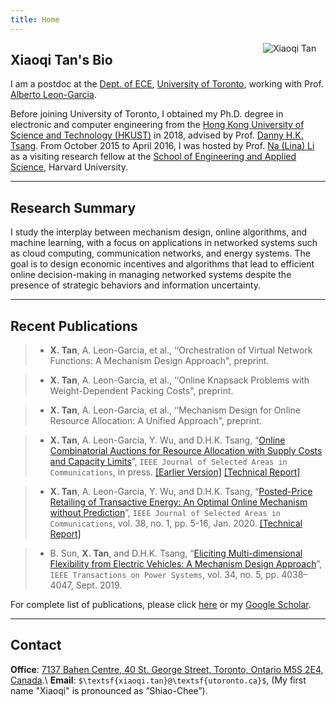 ```yaml
---
title: Home
---
```



[<img src="/img/xiaoqi.png" style="max-width:13%;min-width:100px;float:right" alt="Xiaoqi Tan" />](https://xiaoqitan.org)

## Xiaoqi Tan's Bio

I am a postdoc at the [Dept. of ECE](https://www.ece.utoronto.ca), [University of Toronto](https://utoronto.ca), working with Prof. [Alberto Leon-Garcia](https://www.nal.utoronto.ca/).  

Before joining University of Toronto, I obtained my Ph.D. degree in electronic and computer engineering from the [Hong Kong University of Science and Technology (HKUST)](https://www.ust.hk/) in 2018, advised by Prof. [Danny H.K. Tsang](https://eetsang.home.ece.ust.hk/). From October 2015 to April 2016, I was hosted by Prof. [Na (Lina) Li](https://nali.seas.harvard.edu/) as a visiting research fellow at the [School of Engineering and Applied Science](https://www.seas.harvard.edu/), Harvard University.

---
## Research Summary

I study the interplay between mechanism design, online algorithms, and machine learning, with a focus on applications in networked systems such as cloud computing, communication networks, and energy systems. The goal is to design economic incentives and algorithms that lead to efficient  online decision-making in managing networked systems despite the presence of  strategic behaviors and information uncertainty.

---
## Recent Publications

> - **X. Tan**, A. Leon-Garcia, et al., ‘‘Orchestration of Virtual Network Functions: A Mechanism Design Approach", preprint.

> - **X. Tan**, A. Leon-Garcia, et al., ‘‘Online Knapsack Problems with Weight-Dependent Packing Costs", preprint.

> - **X. Tan**, A. Leon-Garcia, et al., ‘‘Mechanism Design for Online Resource Allocation: A Unified Approach", preprint.

> - **X. Tan**, A. Leon-Garcia, Y. Wu, and D.H.K. Tsang, “[Online Combinatorial Auctions for Resource Allocation with Supply Costs and Capacity Limits](/documents/OCA-JSAC-2020.pdf)”, `IEEE Journal of Selected Areas in Communications`, in press.  [[Earlier Version]](https://www.sigmetrics.org/mama/abstracts/Tan.pdf) [[Technical Report]](/documents/jsac_sdp_report.pdf)
    
> - **X. Tan**, A. Leon-Garcia, Y. Wu, and D.H.K. Tsang, “[Posted-Price Retailing of Transactive Energy: An Optimal Online Mechanism without Prediction](/documents/PPR-JSAC-2020.pdf)”, `IEEE Journal of Selected Areas in Communications`, vol. 38, no. 1, pp. 5-16, Jan. 2020. [[Technical Report]](/documents/jsac_pprTE_report.pdf)

> -  B. Sun, **X. Tan**, and D.H.K. Tsang, “[Eliciting Multi-dimensional Flexibility from Electric Vehicles: A Mechanism Design Approach](/documents/MDF_mechanism_TPS.pdf)”, `IEEE Transactions on Power Systems`, vol. 34, no. 5, pp. 4038–4047, Sept. 2019.

For complete list of publications, please click [here](/publications) or my [Google Scholar](https://scholar.google.com/citations?user=drR_WcAAAAAJ&hl=en/).

---
## Contact
 
**Office**: [7137 Bahen Centre, 40 St. George Street, Toronto, Ontario M5S 2E4, Canada](https://goo.gl/maps/vfCbo1zuws5Wspzu8).\\
**Email**: `$\textsf{xiaoqi.tan}@\textsf{utoronto.ca}$`, (My first name "Xiaoqi" is pronounced as “Shiao-Chee”).

